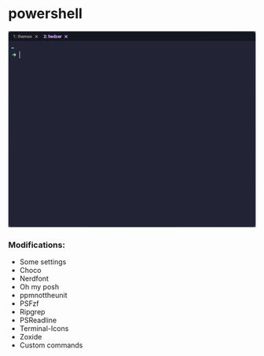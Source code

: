 # powershell

![](preview.png)

### Modifications:
- Some settings
- Choco
- Nerdfont
- Oh my posh
- ppmnottheunit
- PSFzf
- Ripgrep
- PSReadline
- Terminal-Icons
- Zoxide
- Custom commands
